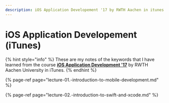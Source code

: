```yaml
---
description: iOS Application Developement '17 by RWTH Aachen in itunes
---
```


# iOS Application Developement \(iTunes\)

{% hint style="info" %}
These are my notes of the keywords that I have learned from the course [**iOS Application Development '17**](https://itunes.apple.com/jm/course/ios-application-development-ws17-18/id1288558355) by RWTH Aachen University in iTunes.
{% endhint %}

{% page-ref page="lecture-01.-introduction-to-mobile-development.md" %}

{% page-ref page="lecture-02.-introduction-to-swift-and-xcode.md" %}



